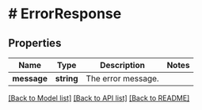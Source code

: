 # # ErrorResponse

## Properties

Name | Type | Description | Notes
------------ | ------------- | ------------- | -------------
**message** | **string** | The error message. | 

[[Back to Model list]](../../README.md#documentation-for-models) [[Back to API list]](../../README.md#documentation-for-api-endpoints) [[Back to README]](../../README.md)


